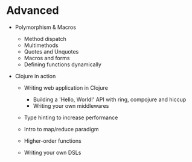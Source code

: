 # Advanced

- Polymorphism & Macros

  - Method dispatch
  - Multimethods
  - Quotes and Unquotes
  - Macros and forms
  - Defining functions dynamically

- Clojure in action

  - Writing web application in Clojure

    - Building a 'Hello, World!' API with ring, compojure and hiccup
    - Writing your own middlewares

  - Type hinting to increase performance
  - Intro to map/reduce paradigm
  - Higher-order functions
  - Writing your own DSLs
